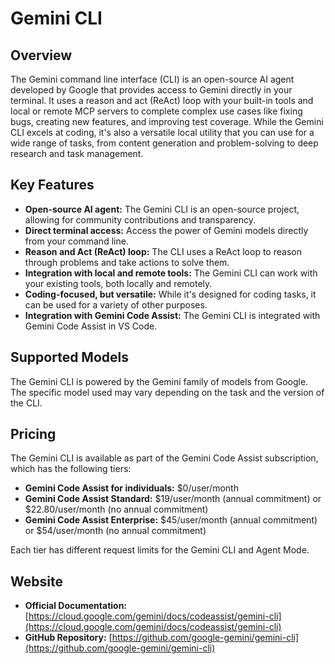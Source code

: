 # Gemini CLI

## Overview

The Gemini command line interface (CLI) is an open-source AI agent developed by Google that provides access to Gemini directly in your terminal. It uses a reason and act (ReAct) loop with your built-in tools and local or remote MCP servers to complete complex use cases like fixing bugs, creating new features, and improving test coverage. While the Gemini CLI excels at coding, it's also a versatile local utility that you can use for a wide range of tasks, from content generation and problem-solving to deep research and task management.

## Key Features

*   **Open-source AI agent:** The Gemini CLI is an open-source project, allowing for community contributions and transparency.
*   **Direct terminal access:** Access the power of Gemini models directly from your command line.
*   **Reason and Act (ReAct) loop:** The CLI uses a ReAct loop to reason through problems and take actions to solve them.
*   **Integration with local and remote tools:** The Gemini CLI can work with your existing tools, both locally and remotely.
*   **Coding-focused, but versatile:** While it's designed for coding tasks, it can be used for a variety of other purposes.
*   **Integration with Gemini Code Assist:** The Gemini CLI is integrated with Gemini Code Assist in VS Code.

## Supported Models

The Gemini CLI is powered by the Gemini family of models from Google. The specific model used may vary depending on the task and the version of the CLI.

## Pricing

The Gemini CLI is available as part of the Gemini Code Assist subscription, which has the following tiers:

*   **Gemini Code Assist for individuals:** $0/user/month
*   **Gemini Code Assist Standard:** $19/user/month (annual commitment) or $22.80/user/month (no annual commitment)
*   **Gemini Code Assist Enterprise:** $45/user/month (annual commitment) or $54/user/month (no annual commitment)

Each tier has different request limits for the Gemini CLI and Agent Mode.

## Website

*   **Official Documentation:** [https://cloud.google.com/gemini/docs/codeassist/gemini-cli](https://cloud.google.com/gemini/docs/codeassist/gemini-cli)
*   **GitHub Repository:** [https://github.com/google-gemini/gemini-cli](https://github.com/google-gemini/gemini-cli)
